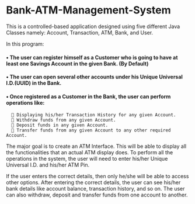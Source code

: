 # Bank-ATM-Management-System

This is a controlled-based application designed using five different Java Classes namely:
Account, Transaction, ATM, Bank, and User. 

In this program:
#### • The user can register himself as a Customer who is going to have at least one Savings Account in the given Bank. (By Default)
#### • The user can open several other accounts under his Unique Universal I.D.(UUID) in the Bank.
#### • Once registered as a Customer in the Bank, the user can perform operations like:

       Displaying his/her Transaction History for any given Account.
       Withdraw funds from any given Account.
       Deposit funds in any given Account.
       Transfer funds from any given Account to any other required Account.

       

The major goal is to create an ATM Interface. This will be able to display all the functionalities that an actual ATM display does. To perform all the operations in the system, the user will need to enter his/her Unique Universal I.D. and his/her ATM Pin. 


If the user enters the correct details, then only he/she will be able to access other options. After entering the correct details, the user can see his/her bank details like account balance, transaction history, and so on. The user can also withdraw, deposit and transfer funds from one account to another.
